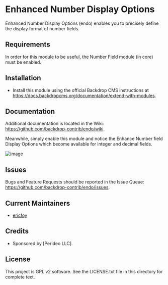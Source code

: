 Enhanced Number Display Options
========
<!--
The first paragraph of this file should be kept short as it will be used as the
project summary on BackdropCMS.org. Aim for about 240 characters (three lines at
80 characters each).

All lines in this file should be no more than 80 characters long for legibility,
unless including a URL or example that requires the line to not wrap.
|<- - - - - - - This line is exactly 80 characters for reference - - - - - - ->|

Detail in READMEs should be limited to the minimum required for installation and
getting started. More detailed documentation should be moved to a GitHub wiki
page; for example: https://github.com/backdrop-contrib/setup/wiki/Documentation.
-->

Enhanced Number Display Options (endo) enables you to precisely define the
display format of number fields.



Requirements
------------
<!--
List any dependencies here. Remove this section if not needed.
-->

In order for this module to be useful, the Number Field module (in core) 
must be enabled.


Installation
------------
<!--
List the steps needed to install and configure the module. Add/remove steps as
necessary.
-->

- Install this module using the official Backdrop CMS instructions at
  https://docs.backdropcms.org/documentation/extend-with-modules.



Documentation
-------------
<!--
Link to the repository's wiki if more documentation can be found there. Remove
this section if not needed (and consider disabling the wiki in the repo settings
if not used).
-->

Additional documentation is located in the Wiki:
https://github.com/backdrop-contrib/endo/wiki.



Meanwhile, simply enable this module and notice the Enhance Number field
Display Options which become available for integer and decimal fields.

![image](https://github.com/backdrop-contrib/endo/assets/60248933/933375bd-e765-4fe1-bffc-acafd58218a6)


Issues
------
<!--
Link to the repo's issue queue.
-->

Bugs and Feature Requests should be reported in the Issue Queue:
https://github.com/backdrop-contrib/endo/issues.


Current Maintainers
-------------------
<!--
List the current maintainer(s) of the module, and note if this module needs
new/additional maintainers.
-->

- [ericfoy](https://github.com/ericfoy)


Credits
-------
<!--
Give credit where credit's due.
If this is a Drupal port, state who ported it, and who wrote the original Drupal
module. If this module is based on another project, or uses third-party
libraries, list them here. You can also mention any organisations/companies who
sponsored the module's development.
-->

- Sponsored by [Perideo LLC].


License
-------
<!--
Mention what license this module is released under, and where people can find
it.
-->

This project is GPL v2 software.
See the LICENSE.txt file in this directory for complete text.
